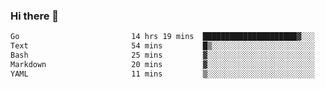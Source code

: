 ### Hi there 👋

<!--
**yeya24/yeya24** is a ✨ _special_ ✨ repository because its `README.md` (this file) appears on your GitHub profile.

Here are some ideas to get you started:

- 🔭 I’m currently working on ...
- 🌱 I’m currently learning ...
- 👯 I’m looking to collaborate on ...
- 🤔 I’m looking for help with ...
- 💬 Ask me about ...
- 📫 How to reach me: ...
- 😄 Pronouns: ...
- ⚡ Fun fact: ...
-->

<!--START_SECTION:waka-->

```txt
Go                         14 hrs 19 mins  █████████████████████▓░░░   87.21 %
Text                       54 mins         █▒░░░░░░░░░░░░░░░░░░░░░░░   05.51 %
Bash                       25 mins         ▓░░░░░░░░░░░░░░░░░░░░░░░░   02.61 %
Markdown                   20 mins         ▓░░░░░░░░░░░░░░░░░░░░░░░░   02.07 %
YAML                       11 mins         ▒░░░░░░░░░░░░░░░░░░░░░░░░   01.14 %
```

<!--END_SECTION:waka-->
